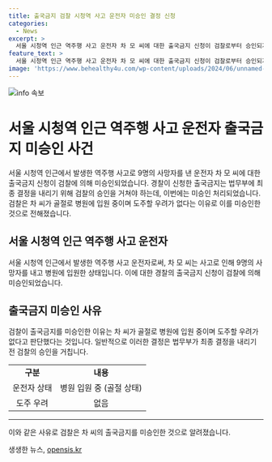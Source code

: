 ```yaml
---
title: 출국금지 검찰 시청역 사고 운전자 미승인 결정 신청
categories:
  - News
excerpt: >
  서울 시청역 인근 역주행 사고 운전자 차 모 씨에 대한 출국금지 신청이 검찰로부터 승인되지 않았습니다. 경찰이 신청한 출국금지는 검찰의 승인을 거쳐 법무부가 최종 결정하는데, 이번 사례에서는 차 씨가 병원에 입원 중이라는 점을 고려하여 도주 우려가 없다고 판단한 것으로 전해졌습니다.
feature_text: >
  서울 시청역 인근 역주행 사고 운전자 차 모 씨에 대한 출국금지 신청이 검찰로부터 승인되지 않았습니다. 경찰이 신청한 출국금지는 검찰의 승인을 거쳐 법무부가 최종 결정하는데, 이번 사례에서는 차 씨가 병원에 입원 중이라는 점을 고려하여 도주 우려가 없다고 판단한 것으로 전해졌습니다.
image: 'https://www.behealthy4u.com/wp-content/uploads/2024/06/unnamed-file.png'
---
```


<p><img src="https://www.behealthy4u.com/wp-content/uploads/2024/06/unnamed-file.png" alt="info 속보" /></p>

<h1>서울 시청역 인근 역주행 사고 운전자 출국금지 미승인 사건</h1>

<p data-ke-size="size16">서울 시청역 인근에서 발생한 역주행 사고로 9명의 사망자를 낸 운전자 차 모 씨에 대한 출국금지 신청이 검찰에 의해 미승인되었습니다. 경찰이 신청한 출국금지는 법무부에 최종 결정을 내리기 위해 검찰의 승인을 거쳐야 하는데, 이번에는 미승인 처리되었습니다. 검찰은 차 씨가 골절로 병원에 입원 중이며 도주할 우려가 없다는 이유로 이를 미승인한 것으로 전해졌습니다.</p>

<h2 data-ke-size="size26">서울 시청역 인근 역주행 사고 운전자</h2>

<p data-ke-size="size16">서울 시청역 인근에서 발생한 역주행 사고 운전자로써, 차 모 씨는 사고로 인해 9명의 사망자를 내고 병원에 입원한 상태입니다. 이에 대한 경찰의 출국금지 신청이 검찰에 의해 미승인되었습니다.</p>

<h2 data-ke-size="size26">출국금지 미승인 사유</h2>

<p data-ke-size="size16">검찰이 출국금지를 미승인한 이유는 차 씨가 골절로 병원에 입원 중이며 도주할 우려가 없다고 판단했다는 것입니다. 일반적으로 이러한 결정은 법무부가 최종 결정을 내리기 전 검찰의 승인을 거칩니다.</p>

<table>
<tbody>
<tr>
<td style="text-align: center; height: 17px;"><b>구분</b></td>
<td style="text-align: center; height: 17px;"><b>내용</b></td>
</tr>
<tr>
<td style="text-align: center; height: 17px;">운전자 상태</td>
<td style="text-align: center; height: 17px;">병원 입원 중 (골절 상태)</td>
</tr>
<tr>
<td style="text-align: center; height: 17px;">도주 우려</td>
<td style="text-align: center; height: 17px;">없음</td>
</tr>
</tbody>
</table>

<hr>

<p data-ke-size="size16">이와 같은 사유로 검찰은 차 씨의 출국금지를 미승인한 것으로 알려졌습니다.</p>
생생한 뉴스, <a href="https://opensis.kr" rel="dofollow">opensis.kr</a>


